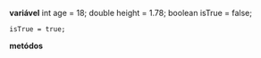 **variável**
    int age = 18;
    double height = 1.78;
    boolean isTrue = false;

    isTrue = true;

**metódos**